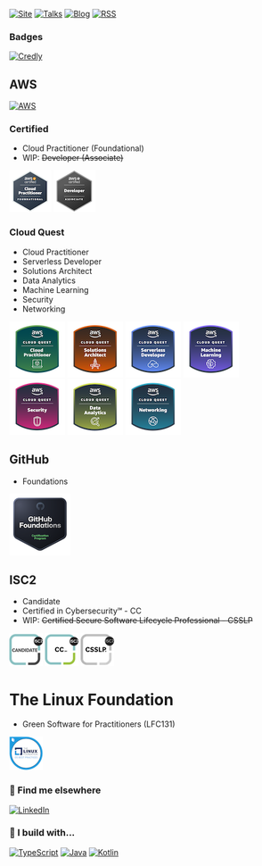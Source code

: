 [![Site](https://img.shields.io/badge/Site-ccc?style=for-the-badge)](https://alex-hedley.github.io/)
[![Talks](https://img.shields.io/badge/🎙️-Talks-ccc?style=for-the-badge)](https://alex-hedley.github.io/talks)
[![Blog](https://img.shields.io/badge/Blog-FFA500?style=for-the-badge)](https://alex-hedley.github.io/blog/)
[![RSS](https://img.shields.io/badge/RSS-FFA500?style=for-the-badge&logo=rss&logoColor=white)](https://alex-hedley.github.io/blog/feed.rss)

### Badges

[![Credly](https://img.shields.io/badge/Credly-FF6B00.svg?style=for-the-badge&logo=credly&logoColor=white)](https://www.credly.com/users/alexhedley/badges)

## AWS

[![AWS](https://img.shields.io/badge/-Amazon%20AWS-232F3E?style=for-the-badge&logo=Amazonaws&logoColor=amazonorange)](https://aws.amazon.com/)

### Certified

- Cloud Practitioner (Foundational)
- WIP: ~~Developer (Associate)~~

[![AWS Certified Cloud Practitioner](images/badges/aws/AWS-Certified-Cloud-Practitioner_badge.png "AWS Certified Cloud Practitioner")](https://aws.amazon.com/certification/certified-cloud-practitioner/)
[![AWS Certified Developer - Associate](images/badges/aws/AWS-Certified-Developer-Associate_badge.png "AWS Certified Developer - Associate")](https://aws.amazon.com/certification/certified-developer-associate/)

### Cloud Quest

- Cloud Practitioner
- Serverless Developer
- Solutions Architect
- Data Analytics
- Machine Learning
- Security
- Networking

<!-- [![Cloud Quest](images/badges/aws/cqallbadges4_c.png)](https://aws.amazon.com/training/digital/aws-cloud-quest/) -->
[![AWS Cloud Quest Cloud Practitioner](images/badges/aws/AWSCloudQuestCloudPractitioner.png "AWS Cloud Quest Cloud Practitioner")](https://aws.amazon.com/training/digital/aws-cloud-quest/)
[![AWS Cloud Quest Solutions Architect](images/badges/aws/AWSCloudQuestSolutionsArchitect.png "AWS Cloud Quest Solutions Architect")](https://aws.amazon.com/training/digital/aws-cloud-quest/)
[![AWS Cloud Quest Serverless Developer](images/badges/aws/AWSCloudQuestServerlessDeveloper.png "AWS Cloud Quest Serverless Developer")](https://aws.amazon.com/training/digital/aws-cloud-quest/)
[![AWS Cloud Quest Machine Learning](images/badges/aws/AWSCloudQuestMachineLearning.png "AWS Cloud Quest Machine Learning")](https://aws.amazon.com/training/digital/aws-cloud-quest/)
[![AWS Cloud Quest Security](images/badges/aws/AWSCloudQuestSecurity.png "AWS Cloud Quest Security")](https://aws.amazon.com/training/digital/aws-cloud-quest/)
[![AWS Cloud Quest Data Analytics](images/badges/aws/AWSCloudQuestDataAnalytics.png "AWS Cloud Quest Data Analytics")](https://aws.amazon.com/training/digital/aws-cloud-quest/)
[![AWS Cloud Quest Networking](images/badges/aws/AWSCloudQuestNetworking.png "AWS Cloud Quest Networking")](https://aws.amazon.com/training/digital/aws-cloud-quest/)

## GitHub

- Foundations

[![Foundations](images/badges/github/gh-foundations.png "Foundations")](https://resources.github.com/learn/certifications/)

## ISC2

<!-- [![(ISC)²](https://img.shields.io/badge/(ISC)²-007054.svg?style=for-the-badge&logo=iscsquared&logoColor=white)](https://www.isc2.org/) -->

- Candidate
- Certified in Cybersecurity℠ - CC
- WIP: ~~Certified Secure Software Lifecycle Professional - CSSLP~~

[![ISC2 Candidate](images/badges/isc2/isc-candidate.png "ISC2 Candidate")](https://www.isc2.org/Membership)
[![ISC2 CC](images/badges/isc2/isc2-certified-in-cybersecurity-cc.png "ISC2 CC")](https://www.isc2.org/Certifications/CC)
[![ISC2 CSSLP](images/badges/isc2/isc2-certified-secure-software-lifecycle-professional-csslp.png "ISC2 CSSLP")](https://www.isc2.org/Certifications/CC)

# The Linux Foundation

- Green Software for Practitioners (LFC131)

[![LFC131: Green Software for Practitioners](images/badges/linuxfoundation/lfc131.png "LFC131: Green Software for Practitioners")](https://trainingportal.linuxfoundation.org/courses/green-software-for-practitioners-lfc131)

### 📢 Find me elsewhere

[![LinkedIn](https://img.shields.io/badge/LinkedIn-0077B5?style=for-the-badge&logo=linkedin&logoColor=white)](https://www.linkedin.com/in/alexhedley/)
<!-- [![A Cloud Guru](https://www.pluralsight.com/etc.clientlibs/pluralsight/clientlibs/clientlib-main/resources/images/favicons/favicon.ico)](https://learn.acloud.guru/profile/alexhedley) -->
<!-- ![Pluralsight](https://www.pluralsight.com/etc.clientlibs/pluralsight/clientlibs/clientlib-main/resources/images/favicons/favicon.ico)](https://app.pluralsight.com/profile/alex--hedley) -->

### 🚧 I build with...

[![TypeScript](https://img.shields.io/badge/TypeScript-007ACC?style=for-the-badge&logo=typescript&logoColor=white)](https://www.typescriptlang.org/)
[![Java](https://img.shields.io/badge/java-%23ED8B00.svg?style=for-the-badge&logo=OpenJDK&logoColor=white)](https://www.java.com/en/)
[![Kotlin](https://img.shields.io/badge/Kotlin-7F52FF?style=for-the-badge&logo=kotlin&logoColor=white)](https://kotlinlang.org/)
